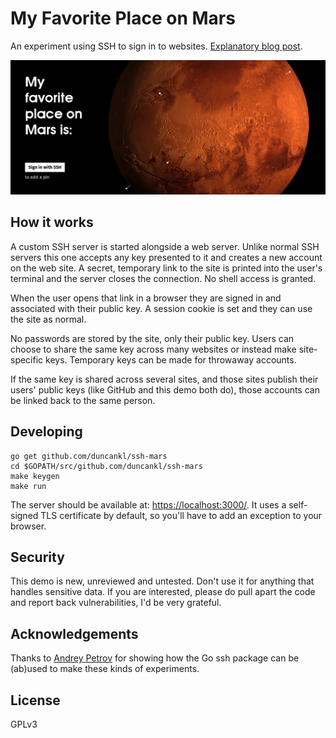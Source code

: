 # My Favorite Place on Mars

An experiment using SSH to sign in to websites. [Explanatory blog
post](https://vtllf.org/blog/ssh-web-sign-in).

[![](screenshot_cropped.png)](https://mars.vtllf.org/)


## How it works

A custom SSH server is started alongside a web server. Unlike normal SSH
servers this one accepts any key presented to it and creates a new
account on the web site. A secret, temporary link to the site is printed
into the user's terminal and the server closes the connection. No shell
access is granted.

When the user opens that link in a browser they are signed in and
associated with their public key. A session cookie is set and they can
use the site as normal.

No passwords are stored by the site, only their public key. Users can
choose to share the same key across many websites or instead make
site-specific keys. Temporary keys can be made for throwaway accounts. 

If the same key is shared across several sites, and those sites publish
their users' public keys (like GitHub and this demo both do), those
accounts can be linked back to the same person.


## Developing

    go get github.com/duncankl/ssh-mars
    cd $GOPATH/src/github.com/duncankl/ssh-mars
    make keygen
    make run

The server should be available at:
[https://localhost:3000/](https://localhost:3000/). It uses a
self-signed TLS certificate by default, so you'll have to add an
exception to your browser.


## Security

This demo is new, unreviewed and untested. Don't use it for anything
that handles sensitive data. If you are interested, please do pull apart
the code and report back vulnerabilities, I'd be very grateful.


## Acknowledgements

Thanks to [Andrey Petrov](http://shazow.net/) for showing how the Go ssh
package can be (ab)used to make these kinds of experiments.


## License

GPLv3

